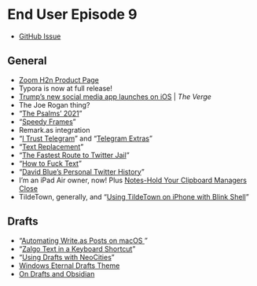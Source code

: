# End User Episode 9
- [GitHub Issue](https://github.com/extratone/bilge/issues/309)

## General

- [Zoom H2n Product Page](https://zoomcorp.com/en/us/handheld-recorders/handheld-recorders/h2n-handy-recorder/)
- Typora is now at full release!
- [Trump’s new social media app launches on iOS](https://www.theverge.com/2022/2/21/22944179/truth-social-launch-ios-donald-trump-twitter-platform) | *The Verge*
- The Joe Rogan thing?
- “[The Psalms’ 2021](https://bilge.world/2021)”
- “[Speedy Frames](https://bilge.world/speedy-frames)”
- Remark.as integration
- “[I Trust Telegram](https://bilge.world/telegram)” and “[Telegram Extras](https://bilge.world/telegram-extras)”
- “[Text Replacement](https://bilge.world/text-replacement)”
- “[The Fastest Route to Twitter Jail](https://bilge.world/twitter-jail)”
- “[How to Fuck Text](https://tilde.town/~extratone/fuck)”
- “[David Blue’s Personal Twitter History](drafts://open?uuid=F490F4FE-5635-4513-9320-B5DB7E0FFE31)”
- I’m an iPad Air owner, now! Plus [Notes-Hold Your Clipboard Managers Close](drafts://open?uuid=65AC8211-F3F9-419D-A7B3-EBF82E4944F1)
- TildeTown, generally, and “[Using TildeTown on iPhone with Blink Shell](https://bilge.world/tildetown-iphone-blink-shell)”

## Drafts

- “[Automating Write.as Posts on macOS ](https://bilge.world/automating-writeas-posts)”
- “[Zalgo Text in a Keyboard Shortcut](https://bilge.world/drafts-zalgo-action)”
- “[Using Drafts with NeoCities](https://bilge.world/using-drafts-with-neocities)”
- [Windows Eternal Drafts Theme](https://bilge.world/windows-eternal)
- [On Drafts and Obsidian](https://tilde.town/~extratone/draftsidian)